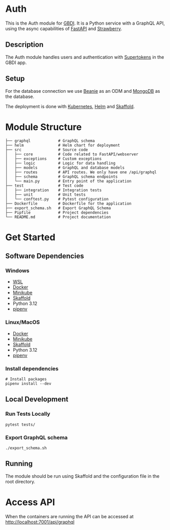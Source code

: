 # Auth

This is the Auth module for [GBDI](https://gbdi.io).
It is a Python service with a GraphQL API, using the async capabilities of [FastAPI](https://fastapi.tiangolo.com/)
and [Strawberry](https://strawberry.rocks).

## Description

The Auth module handles users and authentication with [Supertokens](https://supertokens.com) in the GBDI app.

## Setup

For the database connection we use [Beanie](https://beanie-odm.dev/) as an ODM and [MongoDB](https://www.mongodb.com/)
as the database.

The deployment is done with [Kubernetes](https://kubernetes.io/), [Helm](https://helm.sh/)
and [Skaffold](https://skaffold.dev/).

# Module Structure

```
├── graphql            # GraphQL schema
├── helm               # Helm chart for deployment 
├── src                # Source code
│   ├── core           # Code related to FastAPI/webserver
│   ├── exceptions     # Custom exceptions
│   ├── logic          # Logic for data handling
│   ├── models         # GraphQL and database models
│   ├── routes         # API routes. We only have one /api/graphql
│   ├── schema         # GraphQL schema endpoints
│   └── main.py        # Entry point of the application
├── test               # Test code
│   ├── integration    # Integration tests
│   ├── unit           # Unit tests
│   └── conftest.py    # Pytest configuration
├── Dockerfile         # Dockerfile for the application
├── export_schema.sh   # Export GraphQL Schema
├── Pipfile            # Project dependencies
└── README.md          # Project documentation
```

# Get Started

## Software Dependencies

### Windows

- [WSL](https://docs.microsoft.com/en-us/windows/wsl/install-win10)
- [Docker](https://docs.docker.com/desktop/windows/install/)
- [Minikube](https://minikube.sigs.k8s.io/docs/start/)
- [Skaffold](https://skaffold.dev/docs/install/#standalone-binary)
- Python 3.12
- [pipenv](https://pipenv.pypa.io/en/latest/#install-pipenv-today)

### Linux/MacOS

- [Docker](https://docs.docker.com/engine/install/ubuntu/)
- [Minikube](https://minikube.sigs.k8s.io/docs/start/)
- [Skaffold](https://skaffold.dev/docs/install/#standalone-binary)
- Python 3.12
- [pipenv](https://pipenv.pypa.io/en/latest/#install-pipenv-today)

### Install dependencies

```shell
# Install packages
pipenv install --dev
```

## Local Development

### Run Tests Locally

```shell
pytest tests/
```

### Export GraphQL schema

```shell
./export_schema.sh
```

## Running

The module should be run using Skaffold and the configuration file in the root directory.

# Access API

When the containers are running the API can be accessed
at [http://localhost:7001/api/graphql](http://localhost:7002/api/graphql)